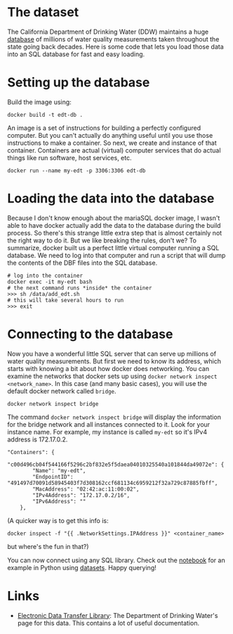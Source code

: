 # The dataset

The California Department of Drinking Water (DDW) maintains a huge [database](https://www.waterboards.ca.gov/drinking_water/certlic/drinkingwater/EDTlibrary.html) of millions of water quality measurements taken throughout the state going back decades. Here is some code that lets you load those data into an SQL database for fast and easy loading.

# Setting up the database

Build the image using:

```shell
docker build -t edt-db .
```

An image is a set of instructions for building a perfectly configured computer. But you can't actually do anything useful until you use those instructions to make a container. So next, we create and instance of that container. Containers are actual (virtual) computer services that do actual things like run software, host services, etc.


```shell
docker run --name my-edt -p 3306:3306 edt-db
```

# Loading the data into the database

Because I don't know enough about the mariaSQL docker image, I wasn't able to have docker actually add the data to the database during the build process. So there's this strange little extra step that is almost certainly not the right way to do it. But we like breaking the rules, don't we? To summarize, docker built us a perfect little virtual computer running a SQL database. We need to log into that computer and run a script that will dump the contents of the DBF files into the SQL database.

```shell
# log into the container
docker exec -it my-edt bash
# the next command runs *inside* the container
>>> sh /data/add_edt.sh
# this will take several hours to run
>>> exit
```

# Connecting to the database

Now you have a wonderful little SQL server that can serve up millions of water quality measurements. But first we need to know its address, which starts with knowing a bit about how docker does networking. You can examine the networks that docker sets up using `docker network inspect <network_name>`. In this case (and many basic cases), you will use the default docker network called `bridge`.

```shell
docker network inspect bridge
```

The command `docker network inspect bridge` will display the information for the bridge network and all instances connected to it. Look for your instance name. For example, my instance is called `my-edt` so it's IPv4 address is 172.17.0.2.
```
"Containers": {
    "c00d496cb04f544166f5296c2bf832e5f5daea04010325540a101844da49072e": {
        "Name": "my-edt",
        "EndpointID": "491497d70091d58945403f7d308162ccf681134c6959212f32a729c87885fbff",
        "MacAddress": "02:42:ac:11:00:02",
        "IPv4Address": "172.17.0.2/16",
        "IPv6Address": ""
    },
```

(A quicker way is to get this info is:

```shell
docker inspect -f "{{ .NetworkSettings.IPAddress }}" <container_name>
```

but where's the fun in that?)

You can now connect using any SQL library. Check out the [notebook](https://github.com/r-b-g-b/ddw-water-quality-sql/blob/master/notebooks/008-edt-exploration.ipynb) for an example in Python using [datasets](https://dataset.readthedocs.io/en/latest/). Happy querying!

# Links
 - [Electronic Data Transfer Library](https://www.waterboards.ca.gov/drinking_water/certlic/drinkingwater/documents/edtlibrary/WQM%20DOCUMENTATION.doc): The Department of Drinking Water's page for this data. This contains a lot of useful documentation.
